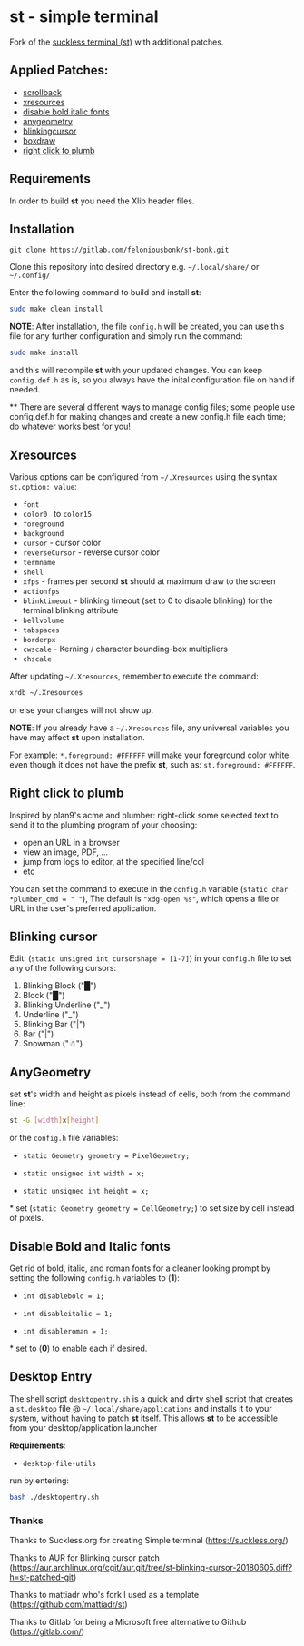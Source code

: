 # st - simple terminal
Fork of the [suckless terminal (st)](https://st.suckless.org/) with additional patches.

## Applied Patches:
- [scrollback](https://st.suckless.org/patches/scrollback/)
- [xresources](https://st.suckless.org/patches/xresources/)
- [disable bold italic fonts](https://st.suckless.org/patches/disable_bold_italic_fonts/)
- [anygeometry](https://st.suckless.org/patches/anygeometry/)
- [blinkingcursor](https://aur.archlinux.org/cgit/aur.git/tree/st-blinking-cursor-20180605.diff?h=st-patched-git)
- [boxdraw](https://st.suckless.org/patches/boxdraw/)
- [right click to plumb](https://st.suckless.org/patches/right_click_to_plumb/)

## Requirements
In order to build **st** you need the Xlib header files.

## Installation

`git clone https://gitlab.com/feloniousbonk/st-bonk.git` 

Clone this repository into desired directory e.g. `~/.local/share/` or `~/.config/`

Enter the following command to build and install **st**:
```bash
sudo make clean install
```
**NOTE**: After installation, the file `config.h` will be created, you can use this file for any further configuration and simply run the command:

```bash
sudo make install
```
and this will recompile **st** with your updated changes. You can keep `config.def.h` as is, so you always have the inital configuration file on hand if needed. 

\*\* There are several different ways to manage config files; some people use config.def.h for making changes and create a new config.h file each time; do whatever works best for you!

## Xresources
Various options can be configured from `~/.Xresources` using the syntax `st.option: value`:
- `font`
- `color0 ` to `color15`
- `foreground`
- `background`
- `cursor` - cursor color
- `reverseCursor` - reverse cursor color
- `termname`
- `shell`
- `xfps` - frames per second **st** should at maximum draw to the screen
- `actionfps`
- `blinktimeout` - blinking timeout (set to 0 to disable blinking) for the terminal blinking attribute
- `bellvolume`
- `tabspaces`
- `borderpx`
- `cwscale` - Kerning / character bounding-box multipliers
- `chscale`

After updating `~/.Xresources`, remember to execute the command:
```bash
xrdb ~/.Xresources
```
or else your changes will not show up.

**NOTE**: If you already have a `~/.Xresources` file, any universal variables you have may affect **st** upon installation.

  For example: `*.foreground: #FFFFFF` will make your foreground color white even though it does not have the prefix **st**, such as: `st.foreground: #FFFFFF`. 

## Right click to plumb

Inspired by plan9's acme and plumber: right-click some selected text to send it to the plumbing program of your choosing:
  
- open an URL in a browser
- view an image, PDF, ...
- jump from logs to editor, at the specified line/col
- etc

You can set the command to execute in the `config.h` variable (`static char *plumber_cmd = " "`), The default is `"xdg-open %s"`, which opens a file or URL in the user's preferred application.

## Blinking cursor
Edit: (`static unsigned int cursorshape = [1-7]`) in your `config.h` file to set any of the following cursors: 

  1. Blinking Block ("█")
  2. Block ("█")
  3. Blinking Underline ("_")
  4. Underline ("_")
  5. Blinking Bar ("|")
  6. Bar ("|")
  7. Snowman ("☃")

## AnyGeometry
set **st**'s width and height as pixels instead of cells, both from the command line:
```bash
st -G [width]x[height]
```
or the `config.h` file variables: 
 
 * `static Geometry geometry = PixelGeometry;` 
 
 * `static unsigned int width = x;` 
 
 * `static unsigned int height = x;`

\* set (`static Geometry geometry = CellGeometry;`) to set size by cell instead of pixels.

## Disable Bold and Italic fonts
Get rid of bold, italic, and roman fonts for a cleaner looking prompt by setting the following `config.h` variables to (**1**):

  * `int disablebold = 1;`

  * `int disableitalic = 1;`

  * `int disableroman = 1;`

\* set to (**0**) to enable each if desired.

## Desktop Entry
The shell script `desktopentry.sh` is a quick and dirty shell script that creates a `st.desktop` file @ `~/.local/share/applications`
and installs it to your system, without having to patch **st** itself. This allows **st** to be accessible from your desktop/application launcher

**Requirements**:  

  * `desktop-file-utils`

run by entering:
```bash
bash ./desktopentry.sh
``` 

### Thanks
Thanks to Suckless.org for creating Simple terminal (https://suckless.org/)

Thanks to AUR for Blinking cursor patch (https://aur.archlinux.org/cgit/aur.git/tree/st-blinking-cursor-20180605.diff?h=st-patched-git)

Thanks to mattiadr who's fork I used as a template (https://github.com/mattiadr/st)

Thanks to Gitlab for being a Microsoft free alternative to Github (https://gitlab.com/)
